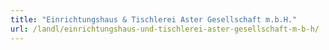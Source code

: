 ```yaml
---
title: "Einrichtungshaus & Tischlerei Aster Gesellschaft m.b.H."
url: /landl/einrichtungshaus-und-tischlerei-aster-gesellschaft-m-b-h/
---
```

